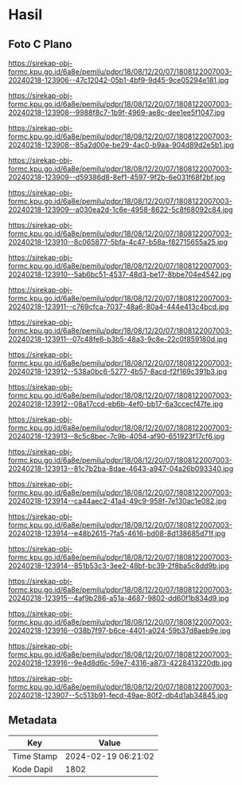 # Hasil

## Foto C Plano

https://sirekap-obj-formc.kpu.go.id/6a8e/pemilu/pdpr/18/08/12/20/07/1808122007003-20240218-123906--47c12042-05b1-4bf9-9d45-9ce05294e181.jpg

https://sirekap-obj-formc.kpu.go.id/6a8e/pemilu/pdpr/18/08/12/20/07/1808122007003-20240218-123908--9988f8c7-1b9f-4969-ae8c-dee1ee5f1047.jpg

https://sirekap-obj-formc.kpu.go.id/6a8e/pemilu/pdpr/18/08/12/20/07/1808122007003-20240218-123908--85a2d00e-be29-4ac0-b9aa-904d89d2e5b1.jpg

https://sirekap-obj-formc.kpu.go.id/6a8e/pemilu/pdpr/18/08/12/20/07/1808122007003-20240218-123909--d59386d8-8ef1-4597-9f2b-6e031f68f2bf.jpg

https://sirekap-obj-formc.kpu.go.id/6a8e/pemilu/pdpr/18/08/12/20/07/1808122007003-20240218-123909--a030ea2d-1c6e-4958-8622-5c8f68092c84.jpg

https://sirekap-obj-formc.kpu.go.id/6a8e/pemilu/pdpr/18/08/12/20/07/1808122007003-20240218-123910--8c065877-5bfa-4c47-b58a-f82715655a25.jpg

https://sirekap-obj-formc.kpu.go.id/6a8e/pemilu/pdpr/18/08/12/20/07/1808122007003-20240218-123910--5ab6bc51-4537-48d3-be17-8bbe704e4542.jpg

https://sirekap-obj-formc.kpu.go.id/6a8e/pemilu/pdpr/18/08/12/20/07/1808122007003-20240218-123911--c769cfca-7037-48a6-80a4-444e413c4bcd.jpg

https://sirekap-obj-formc.kpu.go.id/6a8e/pemilu/pdpr/18/08/12/20/07/1808122007003-20240218-123911--07c48fe6-b3b5-48a3-9c8e-22c0f859180d.jpg

https://sirekap-obj-formc.kpu.go.id/6a8e/pemilu/pdpr/18/08/12/20/07/1808122007003-20240218-123912--538a0bc6-5277-4b57-8acd-f2f169c391b3.jpg

https://sirekap-obj-formc.kpu.go.id/6a8e/pemilu/pdpr/18/08/12/20/07/1808122007003-20240218-123912--08a17ccd-eb6b-4ef0-bb17-6a3ccecf47fe.jpg

https://sirekap-obj-formc.kpu.go.id/6a8e/pemilu/pdpr/18/08/12/20/07/1808122007003-20240218-123913--8c5c8bec-7c9b-4054-af90-651923f17cf6.jpg

https://sirekap-obj-formc.kpu.go.id/6a8e/pemilu/pdpr/18/08/12/20/07/1808122007003-20240218-123913--81c7b2ba-8dae-4643-a947-04a26b093340.jpg

https://sirekap-obj-formc.kpu.go.id/6a8e/pemilu/pdpr/18/08/12/20/07/1808122007003-20240218-123914--ca44aec2-41a4-49c9-958f-7e130ac1e082.jpg

https://sirekap-obj-formc.kpu.go.id/6a8e/pemilu/pdpr/18/08/12/20/07/1808122007003-20240218-123914--e48b2615-7fa5-4616-bd08-8d138685d71f.jpg

https://sirekap-obj-formc.kpu.go.id/6a8e/pemilu/pdpr/18/08/12/20/07/1808122007003-20240218-123914--851b53c3-3ee2-48bf-bc39-2f8ba5c8dd9b.jpg

https://sirekap-obj-formc.kpu.go.id/6a8e/pemilu/pdpr/18/08/12/20/07/1808122007003-20240218-123915--4af9b286-a51a-4687-9802-dd60f1b834d9.jpg

https://sirekap-obj-formc.kpu.go.id/6a8e/pemilu/pdpr/18/08/12/20/07/1808122007003-20240218-123916--038b7f97-b6ce-4401-a024-59b37d8aeb9e.jpg

https://sirekap-obj-formc.kpu.go.id/6a8e/pemilu/pdpr/18/08/12/20/07/1808122007003-20240218-123916--9e4d8d6c-59e7-4316-a873-4228413220db.jpg

https://sirekap-obj-formc.kpu.go.id/6a8e/pemilu/pdpr/18/08/12/20/07/1808122007003-20240218-123907--5c513b91-fecd-49ae-80f2-db4d1ab34845.jpg


## Metadata

| Key        | Value               |
| ---------- | ------------------- |
| Time Stamp | 2024-02-19 06:21:02 |
| Kode Dapil | 1802                |



